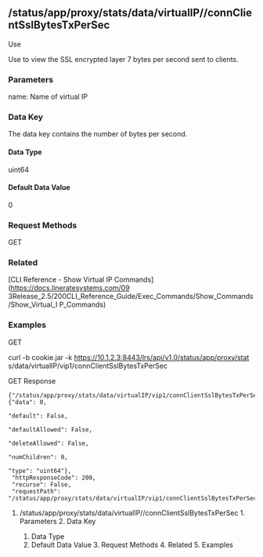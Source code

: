 ## /status/app/proxy/stats/data/virtualIP/<name>/connClientSslBytesTxPerSec

Use

Use to view the SSL encrypted layer 7 bytes per second sent to clients.

### Parameters

name: Name of virtual IP

### Data Key

The data key contains the number of bytes per second.

#### Data Type

uint64

#### Default Data Value

0

### Request Methods

GET

### Related

[CLI Reference - Show Virtual IP Commands](https://docs.lineratesystems.com/09
3Release_2.5/200CLI_Reference_Guide/Exec_Commands/Show_Commands/Show_Virtual_I
P_Commands)

### Examples

GET

curl -b cookie.jar -k https://10.1.2.3:8443/lrs/api/v1.0/status/app/proxy/stat
s/data/virtualIP/vip1/connClientSslBytesTxPerSec

GET Response

    
    {"/status/app/proxy/stats/data/virtualIP/vip1/connClientSslBytesTxPerSec": {"data": 0,
                                                                                   "default": False,
                                                                                   "defaultAllowed": False,
                                                                                   "deleteAllowed": False,
                                                                                   "numChildren": 0,
                                                                                   "type": "uint64"},
     "httpResponseCode": 200,
     "recurse": False,
     "requestPath": "/status/app/proxy/stats/data/virtualIP/vip1/connClientSslBytesTxPerSec"}
    

  1. /status/app/proxy/stats/data/virtualIP/<name>/connClientSslBytesTxPerSec
    1. Parameters
    2. Data Key
      1. Data Type
      2. Default Data Value
    3. Request Methods
    4. Related
    5. Examples

